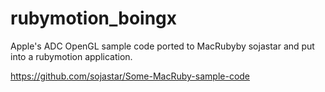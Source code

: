 rubymotion_boingx
=================


Apple's ADC OpenGL sample code ported to MacRubyby sojastar and put into a rubymotion application.

https://github.com/sojastar/Some-MacRuby-sample-code
